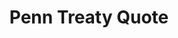 ---
pid: pt179
title: Penn Treaty Quote
location_transcription: Penn Treaty Park
coordinates: "[-75.128691951963, 39.966069488908]"
zipcode: '19125'
gen_neighborhood: River Wards
neighborhood: Fishtown,Kensington
outside_phl: 
age: '27'
age_range: 20-29
instagram: 
image_file_name: pt_179.jpg
proposal_transcription: Take down the Columbus monument @ Penn's Landing + leave the
  monument Las installations - esp the Penn Treaty Park ones =)
topic: Unknown
topic_summary: '0'
type: Other No Form
keywords_other: columbus, penn treaty park
credit: 
image_labels: 
twitter: 
facebook: 
permalink: "/monuments/pt179/"
layout: item-page
---